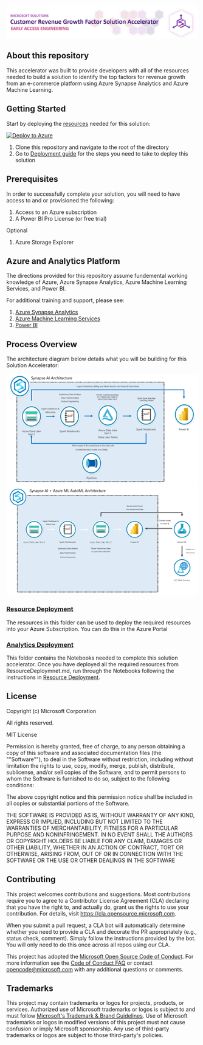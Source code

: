 ![Customer Revenue Growth Factor Solution Accelerator](./Resource_Deployment/imgs/CustomerRevenueGrowthFactor.png)

## About this repository
This accelerator was built to provide developers with all of the resources needed to build a solution to identify the top factors for revenue growth from an e-commerce platform using Azure Synapse Analytics and Azure Machine Learning.


## Getting Started 
Start by deploying the [resources](./Resource_Deployment/ResourceDeployment.md) needed for this solution: 

[![Deploy to Azure](https://aka.ms/deploytoazurebutton)](https://portal.azure.com/#create/Microsoft.Template/uri/https%3A%2F%2Fraw.githubusercontent.com%2Fmicrosoft%2FAzure-Synapse-Solution-Accelerator-Financial-Analytics-Customer-Revenue-Growth-Factor%2Fmain%2FResource_Deployment%2Fazuredeploy.json)

1. Clone this repository and navigate to the root of the directory  
2. Go to [Deployment guide](./Resource_Deployment/README.md) for the steps you need to take to deploy this solution 

## Prerequisites
In order to successfully complete your solution, you will need to have access to and or provisioned the following:
1. Access to an Azure subscription
2. A Power BI Pro License (or free trial)

Optional
1. Azure Storage Explorer

## Azure and Analytics Platform
The directions provided for this repository assume fundemental working knowledge of Azure, Azure Synapse Analytics, Azure Machine Learning Services, and Power BI.

For additional training and support, please see:
 1. [Azure Synapse Analytics](https://azure.microsoft.com/en-us/services/synapse-analytics/)
 2. [Azure Machine Learning Services](https://azure.microsoft.com/en-us/services/machine-learning/)
 3. [Power BI](https://docs.microsoft.com/en-us/power-bi/)

## Process Overview  

The architecture diagram below details what you will be building for this Solution Accelerator:

![Azure Synapse AI Architecture](./Reference/Architecture/SynapseArchitecture.png)
![Azure Synapse AI + AutoML Architecture](./Reference/Architecture/SynapseAutoMLArchitecture.png)

### [Resource Deployment](./Resource_Deployment)
The resources in this folder can be used to deploy the required resources into your Azure Subscription. You can do this in the Azure Portal

### [Analytics Deployment](./Analytics_Deployment)
This folder contains the Notebooks needed to complete this solution accelerator. Once you have deployed all the required resources from ResourceDeploymnet.md, run through the Notebooks following the instructions in [Resource Deployment](./Resource_Deployment). 

## License
Copyright (c) Microsoft Corporation

All rights reserved.

MIT License

Permission is hereby granted, free of charge, to any person obtaining a copy of this software and associated documentation files (the ""Software""), to deal in the Software without restriction, including without limitation the rights to use, copy, modify, merge, publish, distribute, sublicense, and/or sell copies of the Software, and to permit persons to whom the Software is furnished to do so, subject to the following conditions:

The above copyright notice and this permission notice shall be included in all copies or substantial portions of the Software.

THE SOFTWARE IS PROVIDED AS IS, WITHOUT WARRANTY OF ANY KIND, EXPRESS OR IMPLIED, INCLUDING BUT NOT LIMITED TO THE WARRANTIES OF MERCHANTABILITY, FITNESS FOR A PARTICULAR PURPOSE AND NONINFRINGEMENT. IN NO EVENT SHALL THE AUTHORS OR COPYRIGHT HOLDERS BE LIABLE FOR ANY CLAIM, DAMAGES OR OTHER LIABILITY, WHETHER IN AN ACTION OF CONTRACT, TORT OR OTHERWISE, ARISING FROM, OUT OF OR IN CONNECTION WITH THE SOFTWARE OR THE USE OR OTHER DEALINGS IN THE SOFTWARE


## Contributing

This project welcomes contributions and suggestions.  Most contributions require you to agree to a
Contributor License Agreement (CLA) declaring that you have the right to, and actually do, grant us
the rights to use your contribution. For details, visit https://cla.opensource.microsoft.com.

When you submit a pull request, a CLA bot will automatically determine whether you need to provide
a CLA and decorate the PR appropriately (e.g., status check, comment). Simply follow the instructions
provided by the bot. You will only need to do this once across all repos using our CLA.

This project has adopted the [Microsoft Open Source Code of Conduct](https://opensource.microsoft.com/codeofconduct/).
For more information see the [Code of Conduct FAQ](https://opensource.microsoft.com/codeofconduct/faq/) or
contact [opencode@microsoft.com](mailto:opencode@microsoft.com) with any additional questions or comments.

## Trademarks

This project may contain trademarks or logos for projects, products, or services. Authorized use of Microsoft 
trademarks or logos is subject to and must follow 
[Microsoft's Trademark & Brand Guidelines](https://www.microsoft.com/en-us/legal/intellectualproperty/trademarks/usage/general).
Use of Microsoft trademarks or logos in modified versions of this project must not cause confusion or imply Microsoft sponsorship.
Any use of third-party trademarks or logos are subject to those third-party's policies.
